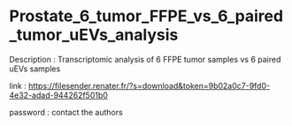 # Prostate_6_tumor_FFPE_vs_6_paired_tumor_uEVs_analysis
Description : Transcriptomic analysis of 6 FFPE tumor samples vs 6 paired uEVs samples

link : https://filesender.renater.fr/?s=download&token=9b02a0c7-9fd0-4e32-adad-944262f501b0

password : contact the authors


